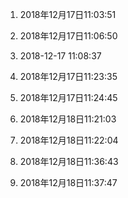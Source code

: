 1. 2018年12月17日11:03:51
2. 2018年12月17日11:06:50
3. 2018-12-17 11:08:37
4. 2018年12月17日11:23:35
5. 2018年12月17日11:24:45


6. 2018年12月18日11:21:03
7. 2018年12月18日11:22:04

8. 2018年12月18日11:36:43
9. 2018年12月18日11:37:47
